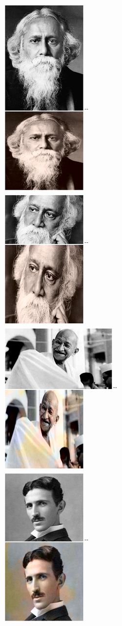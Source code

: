 

![alt text](https://github.com/aadarshraj4321/Deep-Learning-And-Computer-Vision-Project/blob/main/AutoEncoder%20Projects/Application%20Gray%20Image%20To%20Color%20Image/images/4.jpg)
                              --
![alt text](https://github.com/aadarshraj4321/Deep-Learning-And-Computer-Vision-Project/blob/main/AutoEncoder%20Projects/Application%20Gray%20Image%20To%20Color%20Image/images/india4_5000.png)



![alt text](https://github.com/aadarshraj4321/Deep-Learning-And-Computer-Vision-Project/blob/main/AutoEncoder%20Projects/Application%20Gray%20Image%20To%20Color%20Image/images/3.jpg)
                                        --
![alt text](https://github.com/aadarshraj4321/Deep-Learning-And-Computer-Vision-Project/blob/main/AutoEncoder%20Projects/Application%20Gray%20Image%20To%20Color%20Image/images/india3_5000.png)



![alt text](https://github.com/aadarshraj4321/Deep-Learning-And-Computer-Vision-Project/blob/main/AutoEncoder%20Projects/Application%20Gray%20Image%20To%20Color%20Image/images/1.jpg)
                              --
![alt text](https://github.com/aadarshraj4321/Deep-Learning-And-Computer-Vision-Project/blob/main/AutoEncoder%20Projects/Application%20Gray%20Image%20To%20Color%20Image/images/gandhi1000.png)



![alt text](https://github.com/aadarshraj4321/Deep-Learning-And-Computer-Vision-Project/blob/main/AutoEncoder%20Projects/Application%20Gray%20Image%20To%20Color%20Image/images/2.jpeg)
                              --
![alt text](https://github.com/aadarshraj4321/Deep-Learning-And-Computer-Vision-Project/blob/main/AutoEncoder%20Projects/Application%20Gray%20Image%20To%20Color%20Image/images/tesla1000.png)




